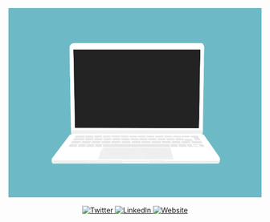 <p align="center">
  <img src="https://github.com/StrongShiv8/StrongShiv8/blob/main/code.gif">
</p>

<p align="center">
  <a href="https://twitter.com/StrongShiv8" target="_blank">
    <img src="https://img.shields.io/badge/Twitter-%231DA1F2.svg?style=for-the-badge&logo=Twitter&logoColor=white" alt="Twitter"/>
  </a>
  <a href="https://www.linkedin.com/in/shivendra-prajapati-a788401a5/" target="_blank">
    <img src="https://img.shields.io/badge/linkedin-%230077B5.svg?style=for-the-badge&logo=linkedin&logoColor=white" alt="LinkedIn"/>
  </a>
  <a href="https://strongshiv8.github.io/" target="_blank">
    <img src="https://img.shields.io/badge/Blogger-FF5722?style=for-the-badge&logo=blogger&logoColor=white" alt="Website"/>
  </a>
</p>
